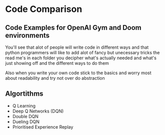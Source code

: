 # Code Comparison

## Code Examples for OpenAI Gym and Doom environments
You'll see that alot of people will write code in different ways and that python programmers will like to add alot of fancy but unecessary tricks the read me's in each folder you decipher what's actually needed and what's just showing off and the different ways to do them

Also when you write your own code stick to the basics and worry most about readability and try not over do abstraction

## Algortithms 
- Q Learning
- Deep Q Networks (DQN)
- Double DQN
- Dueling DQN
- Prioritised Experience Replay
